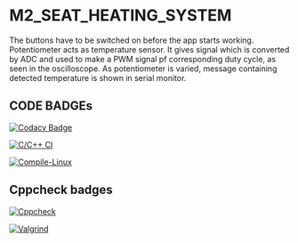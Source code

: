 # M2_SEAT_HEATING_SYSTEM

The buttons have to be switched on before the app starts working. Potentiometer acts as temperature sensor. It gives signal which is converted by ADC and used to make a PWM signal pf corresponding duty cycle, as seen in the oscilloscope. As potentiometer is varied, message containing detected temperature is shown in serial monitor.

## CODE BADGEs
[![Codacy Badge](https://app.codacy.com/project/badge/Grade/bcbd64e053d348d6bdeadc64c6e8ada0)](https://www.codacy.com/gh/Shirishameda25/Stepin_Embeddedhotseat/dashboard?utm_source=github.com&amp;utm_medium=referral&amp;utm_content=Shirishameda25/Stepin_Embeddedhotseat&amp;utm_campaign=Badge_Grade)

[![C/C++ CI](https://github.com/Shirishameda25/Stepin_Embeddedhotseat/actions/workflows/c-build.yml/badge.svg)](https://github.com/Shirishameda25/Stepin_Embeddedhotseat/actions/workflows/c-build.yml)

[![Compile-Linux](https://github.com/Shirishameda25/Stepin_Embeddedhotseat/actions/workflows/Compile.yml/badge.svg)](https://github.com/Shirishameda25/Stepin_Embeddedhotseat/actions/workflows/Compile.yml)

## Cppcheck badges

[![Cppcheck](https://github.com/Shirishameda25/Stepin_Embeddedhotseat/actions/workflows/CodeQuality.yml/badge.svg)](https://github.com/Shirishameda25/Stepin_Embeddedhotseat/actions/workflows/CodeQuality.yml)

[![Valgrind](https://github.com/Shirishameda25/Stepin_Embeddedhotseat/actions/workflows/Valgrind.yml/badge.svg)](https://github.com/Shirishameda25/Stepin_Embeddedhotseat/actions/workflows/Valgrind.yml)
